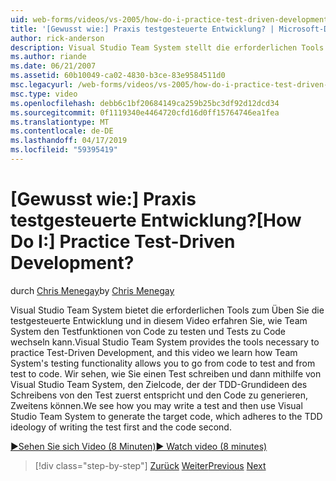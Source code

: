 ```yaml
---
uid: web-forms/videos/vs-2005/how-do-i-practice-test-driven-development
title: '[Gewusst wie:] Praxis testgesteuerte Entwicklung? | Microsoft-Dokumentation'
author: rick-anderson
description: Visual Studio Team System stellt die erforderlichen Tools zum Praxis testgetriebener Entwicklung und in diesem Video erfahren Sie, wie Team System Testen der Funktionalität einer...
ms.author: riande
ms.date: 06/21/2007
ms.assetid: 60b10049-ca02-4830-b3ce-83e9584511d0
msc.legacyurl: /web-forms/videos/vs-2005/how-do-i-practice-test-driven-development
msc.type: video
ms.openlocfilehash: debb6c1bf20684149ca259b25bc3df92d12dcd34
ms.sourcegitcommit: 0f1119340e4464720cfd16d0ff15764746ea1fea
ms.translationtype: MT
ms.contentlocale: de-DE
ms.lasthandoff: 04/17/2019
ms.locfileid: "59395419"
---
```

# <a name="how-do-i-practice-test-driven-development"></a><span data-ttu-id="a56fd-104">[Gewusst wie:] Praxis testgesteuerte Entwicklung?</span><span class="sxs-lookup"><span data-stu-id="a56fd-104">[How Do I:] Practice Test-Driven Development?</span></span>

<span data-ttu-id="a56fd-105">durch [Chris Menegay](https://twitter.com/CMenegay)</span><span class="sxs-lookup"><span data-stu-id="a56fd-105">by [Chris Menegay](https://twitter.com/CMenegay)</span></span>

<span data-ttu-id="a56fd-106">Visual Studio Team System bietet die erforderlichen Tools zum Üben Sie die testgesteuerte Entwicklung und in diesem Video erfahren Sie, wie Team System den Testfunktionen von Code zu testen und Tests zu Code wechseln kann.</span><span class="sxs-lookup"><span data-stu-id="a56fd-106">Visual Studio Team System provides the tools necessary to practice Test-Driven Development, and this video we learn how Team System's testing functionality allows you to go from code to test and from test to code.</span></span> <span data-ttu-id="a56fd-107">Wir sehen, wie Sie einen Test schreiben und dann mithilfe von Visual Studio Team System, den Zielcode, der der TDD-Grundideen des Schreibens von den Test zuerst entspricht und den Code zu generieren, Zweitens können.</span><span class="sxs-lookup"><span data-stu-id="a56fd-107">We see how you may write a test and then use Visual Studio Team System to generate the target code, which adheres to the TDD ideology of writing the test first and the code second.</span></span>

[<span data-ttu-id="a56fd-108">&#9654;Sehen Sie sich Video (8 Minuten)</span><span class="sxs-lookup"><span data-stu-id="a56fd-108">&#9654; Watch video (8 minutes)</span></span>](https://channel9.msdn.com/Blogs/ASP-NET-Site-Videos/how-do-i-practice-test-driven-development)

> [!div class="step-by-step"]
> <span data-ttu-id="a56fd-109">[Zurück](how-do-i-write-code-more-quickly-with-unit-tests.md)
> [Weiter](how-do-i-load-test-a-web-application.md)</span><span class="sxs-lookup"><span data-stu-id="a56fd-109">[Previous](how-do-i-write-code-more-quickly-with-unit-tests.md)
[Next](how-do-i-load-test-a-web-application.md)</span></span>
